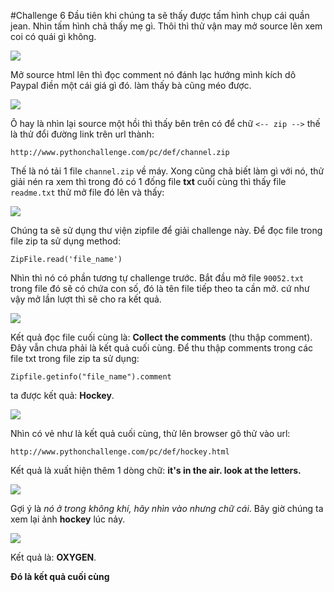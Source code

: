 #Challenge 6
Đầu tiên khi chúng ta sẽ thấy được tấm hình chụp cái quần jean. Nhìn tấm hình chả thấy mẹ gì. Thôi thì thử vận may mở source lên xem coi có quái gì không.

![](http://imgur.com/cC0BhU4)

Mở source html lên thì đọc comment nó đánh lạc hướng mình kích dô Paypal điền một cái giá gì đó. làm thấy bà cũng méo được.

![](http://imgur.com/ymxyMme)

Ô hay là nhìn lại source một hồi thì thấy bên trên có để chữ `<-- zip -->` thế là thử đổi đường link trên url thành:

    http://www.pythonchallenge.com/pc/def/channel.zip

Thế là nó tải 1 file `channel.zip` về máy. Xong cũng chả biết làm gì với nó, thử giải nén ra xem thì trong đó có 1 đống file **txt** cuối cùng thì thấy file `readme.txt` thử mở file đó lên và thấy:

![](http://imgur.com/GC2mtv5)

Chúng ta sẽ sử dụng thư viện zipfile để giải challenge này.
Để đọc file trong file zip ta sử dụng method:
    
    ZipFile.read('file_name')

Nhìn thì nó có phần tương tự challenge trước. Bắt đầu mở file `90052.txt` trong file đó sẽ có chứa con số, đó là tên file tiếp theo ta cần mở. cứ như vậy mở lần lượt thì sẽ cho ra kết quả.

![](http://imgur.com/2CPx5pQ)

Kết quả đọc file cuối cùng là: **Collect the comments** (thu thập comment). Đây vẫn chưa phải là kết quả cuối cùng.
Để thu thập comments trong các file txt trong file zip ta sử dụng:

    Zipfile.getinfo("file_name").comment

ta được kết quả: **Hockey**.

![](http://imgur.com/CY6crFY)

Nhìn có vẻ như là kết quả cuối cùng, thử lên browser gõ thử vào url:
    
    http://www.pythonchallenge.com/pc/def/hockey.html

Kết quả là xuất hiện thêm 1 dòng chữ: **it's in the air. look at the letters.**

![](http://imgur.com/AK6EtMz)

Gợi ý là *nó ở trong không khí, hãy nhìn vào nhưng chữ cái*. Bây giờ chúng ta xem lại ảnh **hockey** lúc nảy.

![](http://imgur.com/CY6crFY)

Kết quả là: **OXYGEN**.

**Đó là kết quả cuối cùng**






